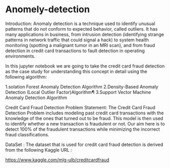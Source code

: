 # Anomely-detection
Introduction:
Anomaly detection is a technique used to identify unusual patterns that do not conform to expected behavior, called outliers. It has many applications in business, from intrusion detection (identifying strange patterns in network traffic that could signal a hack) to system health monitoring (spotting a malignant tumor in an MRI scan), and from fraud detection in credit card transactions to fault detection in operating environments.

In this jupyter notebook we are going to take the credit card fraud detection as the case study for understanding this concept in detail using the following algorithm:

1.solation Forest Anomaly Detection Algorithm
2.Density-Based Anomaly Detection (Local Outlier Factor)Algorithm¶
3.Support Vector Machine Anomaly Detection Algorithm

Credit Card Fraud Detection
Problem Statement:
The Credit Card Fraud Detection Problem includes modeling past credit card transactions with the knowledge of the ones that turned out to be fraud. This model is then used to identify whether a new transaction is fraudulent or not. Our aim here is to detect 100% of the fraudulent transactions while minimizing the incorrect fraud classifications.

DataSet :
The dataset that is used for credit card fraud detection is derived from the following Kaggle URL :

https://www.kaggle.com/mlg-ulb/creditcardfraud
